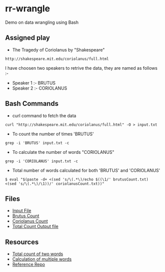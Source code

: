 # rr-wrangle
Demo on data wrangling using Bash

## Assigned play

* The Tragedy of Coriolanus by "Shakespeare"

``` 
http://shakespeare.mit.edu/coriolanus/full.html
```
I have choosen two speakers to retrive the data, they are named as follows :-
* Speaker 1 :- BRUTUS
* Speaker 2 :- CORIOLANUS

## Bash Commands
- curl command to fetch the data 
```
curl "http://shakespeare.mit.edu/coriolanus/full.html" -O > input.txt
```
- To count the number of times 'BRUTUS' 
```
grep -i 'BRUTUS' input.txt -c
```
- To calculate the number of words "CORIOLANUS"
```
grep -i 'CORIOLANUS' input.txt -c
```
- Total number of words calculated for both 'BRUTUS' and 'CORIOLANUS'
```
$ eval "$(paste -d+ <(sed 's/\(.*\)/echo $((\1/' brutusCount.txt) <(sed 's/\(.*\)/\1))/' coriolanusCount.txt))"

```

## Files
- [Input File](https://github.com/Rajeshwari-Rudra/rr-wrangle/blob/main/input.txt)
- [Brutus Count](https://github.com/Rajeshwari-Rudra/rr-wrangle/blob/main/brutusCount.txt)
- [Coriolanus Count](https://github.com/Rajeshwari-Rudra/rr-wrangle/blob/main/coriolanusCount.txt)
- [Total Count Output file](https://github.com/Rajeshwari-Rudra/rr-wrangle/blob/main/totalCount.txt)


## Resources
- [Total count of two words](https://unix.stackexchange.com/questions/501486/how-do-i-add-numbers-from-two-txt-files-with-bash)
- [Calculation of multiple words](https://stackoverflow.com/questions/7171891/how-do-i-find-the-count-of-multiple-words-in-a-text-file)
- [Reference Repo](https://github.com/denisecase/shell-data-processing)